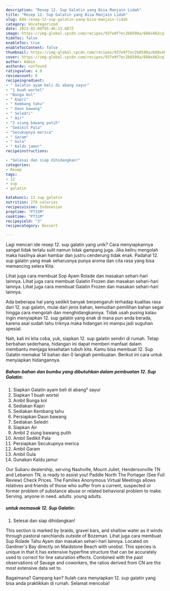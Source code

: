 ```yaml
---
description: "Resep 12. Sup Galatin yang Bisa Manjain Lidah"
title: "Resep 12. Sup Galatin yang Bisa Manjain Lidah"
slug: 684-resep-12-sup-galatin-yang-bisa-manjain-lidah
category: Uncategorized
date: 2023-02-09T05:46:13.687Z
image: https://img-global.cpcdn.com/recipes/937e9f7ec2b8598a/680x482cq70/12-sup-galatin-foto-resep-utama.jpg
hideToc: false
enableToc: true
enableTocContent: false
thumbnail: https://img-global.cpcdn.com/recipes/937e9f7ec2b8598a/680x482cq70/12-sup-galatin-foto-resep-utama.jpg
cover: https://img-global.cpcdn.com/recipes/937e9f7ec2b8598a/680x482cq70/12-sup-galatin-foto-resep-utama.jpg
author: Admin
authorAv: notfound
ratingvalue: 4.9
reviewcount: 8
recipeingredient:
- " Galatin ayam beli di abang sayur"
- "1 buah wortel"
- "Bunga kol"
- " Kapri"
- " Kembang tahu"
- " Daun bawang"
- " Seledri"
- " Air"
- "2 siung bawang putih"
- "Sedikit Pala"
- "Secukupnya merica"
- " Garam"
- " Gula"
- " Kaldu jamur"
recipeinstructions:

- "Selesai dan siap dihidangkan!"
categories:
- Resep
tags:
- 12
- sup
- galatin

katakunci: 12 sup galatin 
nutrition: 279 calories
recipecuisine: Indonesian
preptime: "PT15M"
cooktime: "PT31M"
recipeyield: "3"
recipecategory: Dessert

---
```





Lagi mencari ide resep 12. sup galatin yang unik? Cara menyiapkannya sangat tidak terlalu sulit namun tidak gampang juga. Jika keliru mengolah maka hasilnya akan hambar dan justru cenderung tidak enak. Padahal 12. sup galatin yang enak seharusnya punya aroma dan cita rasa yang bisa memancing selera Kita.





Lihat juga cara membuat Sop Ayam Rolade dan masakan sehari-hari lainnya. Lihat juga cara membuat Galatin Frozen dan masakan sehari-hari lainnya. Lihat juga cara membuat Galatin Frozen dan masakan sehari-hari lainnya.

Ada beberapa hal yang sedikit banyak berpengaruh terhadap kualitas rasa dari 12. sup galatin, mulai dari jenis bahan, kemudian pemilihan bahan segar hingga cara mengolah dan menghidangkannya. Tidak usah pusing kalau ingin menyiapkan 12. sup galatin yang enak di mana pun anda berada, karena asal sudah tahu triknya maka hidangan ini mampu jadi suguhan spesial.






Nah, kali ini kita coba, yuk, siapkan 12. sup galatin sendiri di rumah. Tetap berbahan sederhana, hidangan ini dapat memberi manfaat dalam membantu menjaga kesehatan tubuh kita. Kamu bisa membuat 12. Sup Galatin memakai 14 bahan dan 0 langkah pembuatan. Berikut ini cara untuk menyiapkan hidangannya.

<!--inarticleads1-->

##### Bahan-bahan dan bumbu yang dibutuhkan dalam pembuatan 12. Sup Galatin:

1. Siapkan  Galatin ayam beli di abang² sayur
1. Siapkan 1 buah wortel
1. Ambil Bunga kol
1. Sediakan  Kapri
1. Sediakan  Kembang tahu
1. Persiapkan  Daun bawang
1. Sediakan  Seledri
1. Siapkan  Air
1. Ambil 2 siung bawang putih
1. Ambil Sedikit Pala
1. Persiapkan Secukupnya merica
1. Ambil  Garam
1. Ambil  Gula
1. Gunakan  Kaldu jamur


Our Subaru dealership, serving Nashville, Mount Juliet, Hendersonville TN and Lebanon TN, is ready to assist you! Paddle North The Portager (See Full Review) Check Prices. The Families Anonymous Virtual Meetings allows relatives and friends of those who suffer from a current, suspected or former problem of substance abuse or related behavioral problem to make. Serving. anyone in need. adults. young adults. 

<!--inarticleads2-->

#####  untuk memasak 12. Sup Galatin:


1. Selesai dan siap dihidangkan!

This section is marked by braids, gravel bars, and shallow water as it winds through pastoral ranchlands outside of Bozeman. Lihat juga cara membuat Sup Rolade Tahu Ayam dan masakan sehari-hari lainnya. Located on Gardiner&#39;s Bay directly on Maidstone Beach with unobst. This species is unique in that it has extensive hyperfine structure that can be accurately used to correct for line saturation effects. Combined with the past observations of Savage and coworkers, the ratios derived from CN are the most extensive data set to. 

Bagaimana? Gampang kan? Itulah cara menyiapkan 12. sup galatin yang bisa anda praktikkan di rumah. Selamat mencoba!
